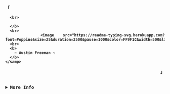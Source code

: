

<!-- Rxyhn's Aesthetic GitHub Profile -->
<div align="justify">

<!-- Profile -->
<p align="left"><strong><samp>「</samp></strong></p>
  <p align="center">
    <samp>
      <b>
        
      <br>
        
      </b>
      <br>
        <image src="https://readme-typing-svg.herokuapp.com?font=Poppins&size=25&duration=2500&pause=1000&color=FF9F1C&width=500&lines=Hello+There%2C+I'm+Luca+Benavente%2C;a+Full+Stack+Dev+and+Linux+enthusiast.">
      <br>
      <b>
        ~ Austin Freeman ~
      </b>
    </samp>
  </p>
<p align="right"><strong><samp>」</samp></strong></p>

<br>

<details>
<summary><samp><b>More Info</b></samp></summary>

<h2></h2><br>

<!-- Contact Me -->
<p align="center">
  <samp>
    [<a href="https://twitter.com/BenaventeLuca">twitter</a>]
    [<a href="https://instagram.com/lucabenaventew">instagram</a>]
    [<a href="mailto:luca.benavente@grupoapolo.com">e-mail</a>]
  </samp>
</p>

<h2></h2><br>

<!-- Languages and Technologies -->

```javascript
const Luca = {
  code: {
    languages: ["JavaScript", "HTML5", "CSS3", "Lua"],
    frameworks: ["ReactJS"],
    databases: ["Ruby on Rails"],
    versionControl: ["Git", "GitHub"],
    editors: "NeoVim" | "Visual Studio Code",
  },
  operatingSystem: ["Arch Linux", "Ubuntu"],
  askMeAbout: ["Web Dev", "Tech", "Linux", "Unix",],
  funFact: "I am a perfectionist when it comes to my work"
};
```

<h2></h2><br>

<!-- Profile Views Badge -->
<p align="center">
  <samp>
  <a href="#--------">
    <img src="https://komarev.com/ghpvc/?username=lucabenaventew&color=orange&style=flat-square" alt="profile views" /> 
  </a>
  </samp>
</p>

<!-- Github Trophy -->
<!--
<div align="center">
  <table>
    <tr>
      <td><a href="#--------"><img align="center" alt="GitHub Trophy" src="x"></a></td>
    </tr>
  </table>
</div> -->

<!-- Github Stats -->
<div align="center">
  <table>
    <tr>
      <td><a href="#--------"><img height="137px" align="center" alt="GitHub Stats" src="https://github-readme-stats.vercel.app/api?username=lucabenaventew&count_private=true&show_icons=true&include_all_commits=true&line_height=21&hide_border=true&theme=nord"/></a></td>
      <td><a href="#--------"><img height="137px" align="center" alt="Top Language" src="https://github-readme-stats.vercel.app/api/top-langs/?username=lucabenaventew&layout=compact&line_height=21&hide_border=true&theme=nord"/></a></td>
    </tr>
  </table>
</div>

</details>
</div>
